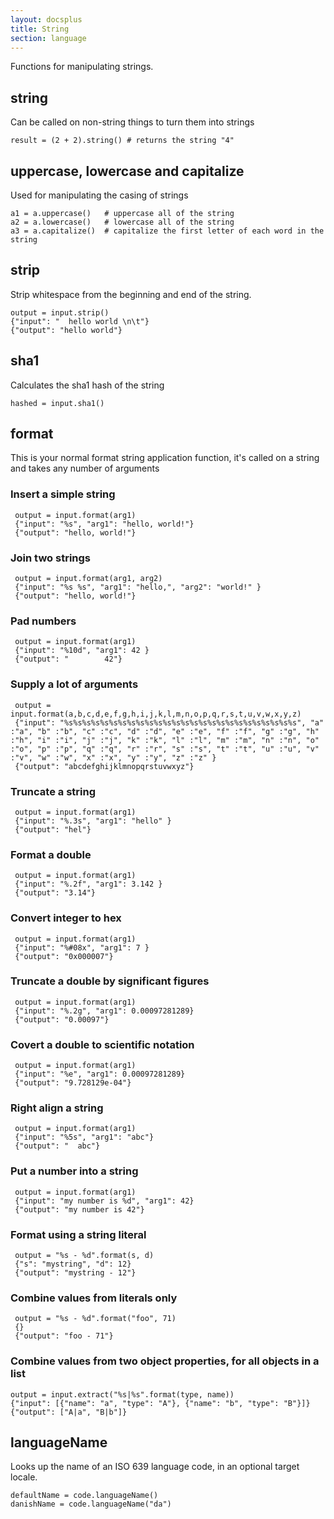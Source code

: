 ```yaml
---
layout: docsplus
title: String
section: language
---
```


Functions for manipulating strings.

## string

Can be called on non-string things to turn them into strings

```
result = (2 + 2).string() # returns the string "4"
```

## uppercase, lowercase and capitalize

Used for manipulating the casing of strings

```
a1 = a.uppercase()   # uppercase all of the string
a2 = a.lowercase()   # lowercase all of the string
a3 = a.capitalize()  # capitalize the first letter of each word in the string
```

## strip

Strip whitespace from the beginning and end of the string.

```
output = input.strip()
{"input": "  hello world \n\t"}
{"output": "hello world"}
```

## sha1

Calculates the sha1 hash of the string

```
hashed = input.sha1()
```

## format

This is your normal format string application function, it's called on a string and takes any number of arguments

### Insert a simple string

     output = input.format(arg1)
     {"input": "%s", "arg1": "hello, world!"}
     {"output": "hello, world!"}

### Join two strings

     output = input.format(arg1, arg2)
     {"input": "%s %s", "arg1": "hello,", "arg2": "world!" }
     {"output": "hello, world!"}

### Pad numbers

     output = input.format(arg1)
     {"input": "%10d", "arg1": 42 }
     {"output": "        42"}

### Supply a lot of arguments

     output = input.format(a,b,c,d,e,f,g,h,i,j,k,l,m,n,o,p,q,r,s,t,u,v,w,x,y,z)
     {"input": "%s%s%s%s%s%s%s%s%s%s%s%s%s%s%s%s%s%s%s%s%s%s%s%s%s%s", "a" :"a", "b" :"b", "c" :"c", "d" :"d", "e" :"e", "f" :"f", "g" :"g", "h" :"h", "i" :"i", "j" :"j", "k" :"k", "l" :"l", "m" :"m", "n" :"n", "o" :"o", "p" :"p", "q" :"q", "r" :"r", "s" :"s", "t" :"t", "u" :"u", "v" :"v", "w" :"w", "x" :"x", "y" :"y", "z" :"z" }
     {"output": "abcdefghijklmnopqrstuvwxyz"}

### Truncate a string

     output = input.format(arg1)
     {"input": "%.3s", "arg1": "hello" }
     {"output": "hel"}

### Format a double

     output = input.format(arg1)
     {"input": "%.2f", "arg1": 3.142 }
     {"output": "3.14"}

### Convert integer to hex

     output = input.format(arg1)
     {"input": "%#08x", "arg1": 7 }
     {"output": "0x000007"}

### Truncate a double by significant figures

     output = input.format(arg1)
     {"input": "%.2g", "arg1": 0.00097281289}
     {"output": "0.00097"}

### Covert a double to scientific notation

     output = input.format(arg1)
     {"input": "%e", "arg1": 0.00097281289}
     {"output": "9.728129e-04"}

### Right align a string

     output = input.format(arg1)
     {"input": "%5s", "arg1": "abc"}
     {"output": "  abc"}

### Put a number into a string

     output = input.format(arg1)
     {"input": "my number is %d", "arg1": 42}
     {"output": "my number is 42"}

### Format using a string literal

     output = "%s - %d".format(s, d)
     {"s": "mystring", "d": 12}
     {"output": "mystring - 12"}

### Combine values from literals only

     output = "%s - %d".format("foo", 71)
     {}
     {"output": "foo - 71"}

### Combine values from two object properties, for all objects in a list

    output = input.extract("%s|%s".format(type, name))
    {"input": [{"name": "a", "type": "A"}, {"name": "b", "type": "B"}]}
    {"output": ["A|a", "B|b"]}

## languageName

Looks up the name of an ISO 639 language code, in an optional target locale.

```
defaultName = code.languageName()
danishName = code.languageName("da")
```
